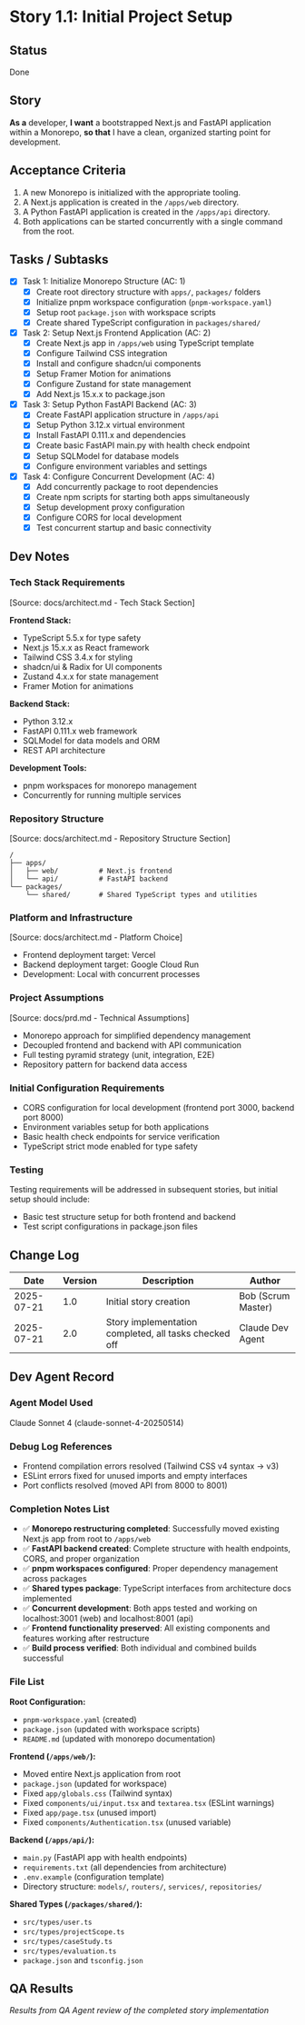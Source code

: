# Story 1.1: Initial Project Setup

## Status
Done

## Story
**As a** developer,
**I want** a bootstrapped Next.js and FastAPI application within a Monorepo,
**so that** I have a clean, organized starting point for development.

## Acceptance Criteria
1. A new Monorepo is initialized with the appropriate tooling.
2. A Next.js application is created in the `/apps/web` directory.
3. A Python FastAPI application is created in the `/apps/api` directory.
4. Both applications can be started concurrently with a single command from the root.

## Tasks / Subtasks
- [x] Task 1: Initialize Monorepo Structure (AC: 1)
  - [x] Create root directory structure with `apps/`, `packages/` folders
  - [x] Initialize pnpm workspace configuration (`pnpm-workspace.yaml`)
  - [x] Setup root `package.json` with workspace scripts
  - [x] Create shared TypeScript configuration in `packages/shared/`

- [x] Task 2: Setup Next.js Frontend Application (AC: 2)
  - [x] Create Next.js app in `/apps/web` using TypeScript template
  - [x] Configure Tailwind CSS integration
  - [x] Install and configure shadcn/ui components
  - [x] Setup Framer Motion for animations
  - [x] Configure Zustand for state management
  - [x] Add Next.js 15.x.x to package.json

- [x] Task 3: Setup Python FastAPI Backend (AC: 3)
  - [x] Create FastAPI application structure in `/apps/api`
  - [x] Setup Python 3.12.x virtual environment
  - [x] Install FastAPI 0.111.x and dependencies
  - [x] Create basic FastAPI main.py with health check endpoint
  - [x] Setup SQLModel for database models
  - [x] Configure environment variables and settings

- [x] Task 4: Configure Concurrent Development (AC: 4)
  - [x] Add concurrently package to root dependencies
  - [x] Create npm scripts for starting both apps simultaneously
  - [x] Setup development proxy configuration
  - [x] Configure CORS for local development
  - [x] Test concurrent startup and basic connectivity

## Dev Notes

### Tech Stack Requirements
[Source: docs/architect.md - Tech Stack Section]

**Frontend Stack:**
- TypeScript 5.5.x for type safety
- Next.js 15.x.x as React framework 
- Tailwind CSS 3.4.x for styling
- shadcn/ui & Radix for UI components
- Zustand 4.x.x for state management
- Framer Motion for animations

**Backend Stack:**
- Python 3.12.x
- FastAPI 0.111.x web framework
- SQLModel for data models and ORM
- REST API architecture

**Development Tools:**
- pnpm workspaces for monorepo management
- Concurrently for running multiple services

### Repository Structure
[Source: docs/architect.md - Repository Structure Section]

```
/
├── apps/
│   ├── web/          # Next.js frontend
│   └── api/          # FastAPI backend
└── packages/
    └── shared/       # Shared TypeScript types and utilities
```

### Platform and Infrastructure
[Source: docs/architect.md - Platform Choice]
- Frontend deployment target: Vercel
- Backend deployment target: Google Cloud Run
- Development: Local with concurrent processes

### Project Assumptions
[Source: docs/prd.md - Technical Assumptions]
- Monorepo approach for simplified dependency management
- Decoupled frontend and backend with API communication
- Full testing pyramid strategy (unit, integration, E2E)
- Repository pattern for backend data access

### Initial Configuration Requirements
- CORS configuration for local development (frontend port 3000, backend port 8000)
- Environment variables setup for both applications
- Basic health check endpoints for service verification
- TypeScript strict mode enabled for type safety

### Testing
Testing requirements will be addressed in subsequent stories, but initial setup should include:
- Basic test structure setup for both frontend and backend
- Test script configurations in package.json files

## Change Log
| Date | Version | Description | Author |
|------|---------|-------------|--------|
| 2025-07-21 | 1.0 | Initial story creation | Bob (Scrum Master) |
| 2025-07-21 | 2.0 | Story implementation completed, all tasks checked off | Claude Dev Agent |

## Dev Agent Record

### Agent Model Used
Claude Sonnet 4 (claude-sonnet-4-20250514)

### Debug Log References
- Frontend compilation errors resolved (Tailwind CSS v4 syntax → v3)
- ESLint errors fixed for unused imports and empty interfaces
- Port conflicts resolved (moved API from 8000 to 8001)

### Completion Notes List
- ✅ **Monorepo restructuring completed**: Successfully moved existing Next.js app from root to `/apps/web`
- ✅ **FastAPI backend created**: Complete structure with health endpoints, CORS, and proper organization
- ✅ **pnpm workspaces configured**: Proper dependency management across packages
- ✅ **Shared types package**: TypeScript interfaces from architecture docs implemented
- ✅ **Concurrent development**: Both apps tested and working on localhost:3001 (web) and localhost:8001 (api)
- ✅ **Frontend functionality preserved**: All existing components and features working after restructure
- ✅ **Build process verified**: Both individual and combined builds successful

### File List
**Root Configuration:**
- `pnpm-workspace.yaml` (created)
- `package.json` (updated with workspace scripts)
- `README.md` (updated with monorepo documentation)

**Frontend (`/apps/web/`):**
- Moved entire Next.js application from root
- `package.json` (updated for workspace)
- Fixed `app/globals.css` (Tailwind syntax)
- Fixed `components/ui/input.tsx` and `textarea.tsx` (ESLint warnings)
- Fixed `app/page.tsx` (unused import)
- Fixed `components/Authentication.tsx` (unused variable)

**Backend (`/apps/api/`):**
- `main.py` (FastAPI app with health endpoints)
- `requirements.txt` (all dependencies from architecture)
- `.env.example` (configuration template)
- Directory structure: `models/`, `routers/`, `services/`, `repositories/`

**Shared Types (`/packages/shared/`):**
- `src/types/user.ts`
- `src/types/projectScope.ts`
- `src/types/caseStudy.ts`
- `src/types/evaluation.ts`
- `package.json` and `tsconfig.json`

## QA Results
*Results from QA Agent review of the completed story implementation*